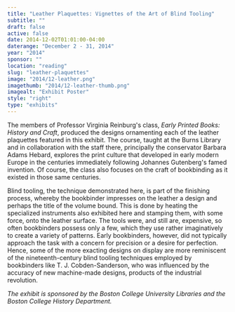 ```yaml
---
title: "Leather Plaquettes: Vignettes of the Art of Blind Tooling"
subtitle: ""
draft: false
active: false
date: 2014-12-02T01:01:00-04:00
daterange: "December 2 - 31, 2014"
year: "2014"
sponsor: ""
location: "reading"
slug: "leather-plaquettes"
image: "2014/12-leather.png"
imagethumb: "2014/12-leather-thumb.png"
imagealt: "Exhibit Poster"
style: "right"
type: "exhibits"
---
```


<p>The members of Professor Virginia Reinburg's class, <em>Early Printed Books: History and Craft</em>,   produced the designs ornamenting each of the leather plaquettes   featured in this exhibit. The course, taught at the Burns Library and in   collaboration with the staff there, principally the conservator Barbara   Adams Hebard, explores the print culture that developed in early modern   Europe in the centuries immediately following Johannes Gutenberg's   famed invention. Of course, the class also focuses on the craft of   bookbinding as it existed in those same centuries. </p>
<p>Blind tooling, the technique demonstrated here, is part of the   finishing process, whereby the bookbinder impresses on the leather a   design and perhaps the title of the volume bound. This is done by   heating the specialized instruments also exhibited here and stamping   them, with some force, onto the leather surface. The tools were, and   still are, expensive, so often bookbinders possess only a few, which   they use rather imaginatively to create a variety of patterns. Early   bookbinders, however, did not typically approach the task with a concern   for precision or a desire for perfection. Hence, some of the more   exacting designs on display are more reminiscent of the   nineteenth-century blind tooling techniques employed by bookbinders like   T. J. Cobden-Sanderson, who was influenced by the accuracy of new   machine-made designs, products of the industrial revolution. </p>
<p><em>The exhibit is sponsored by the Boston College University Libraries and the Boston College History Department.</em></p>
